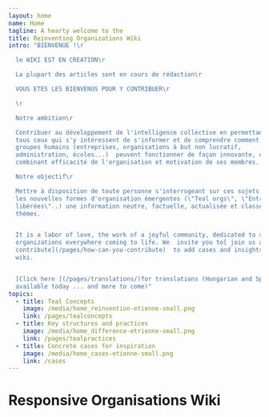 ```yaml
---
layout: home
name: Home
tagline: A hearty welcome to the
title: Reinventing Organizations Wiki
intro: "BIENVENUE !\r

  le WIKI EST EN CREATION\r

  La plupart des articles sont en cours de rédaction\r

  VOUS ETES LES BIENVENUS POUR Y CONTRIBUER\r

  \r

  Notre ambition\r

  Contribuer au développement de l'intelligence collective en permettant à
  tous ceux qui s'y intéressent de s'informer et de comprendre comment des
  groupes humains (entreprises, organisations à but non lucratif,
  administration, écoles...)  peuvent fonctionner de façon innovante, en
  combinant efficacité de l'organisation et motivation de ses membres. \r

  Notre objectif\r

  Mettre à disposition de toute personne s'interrogeant sur ces sujets et sur
  les nouvelles formes d'organisation émergentes (\"Teal orgs\", \"Entreprises
  libérées\"..) une information neutre, factuelle, actualisée et classée par
  thèmes.


  It is a labor of love, the work of a joyful community, dedicated to soulful
  organizations everywhere coming to life. We  invite you to[ join us and
  contribute](/pages/how-can-you-contribute)  to add cases and insights to this
  wiki.


  [Click here ](/pages/translations/)for translations (Hungarian and Spanish
  available today ... and more to come)"
topics:
  - title: Teal Concepts
    image: /media/home_reinvention-etienne-small.png
    link: /pages/tealconcepts
  - title: Key structures and practices
    image: /media/home_difference-etrienne-small.png
    link: /pages/tealpractices
  - title: Concrete cases for inspiration
    image: /media/home_cases-etienne-small.png
    link: /cases
---
```


# Responsive Organisations Wiki
